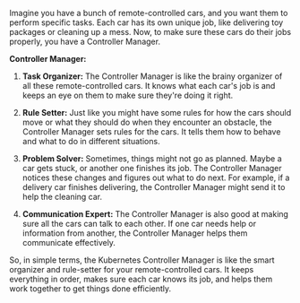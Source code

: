 Imagine you have a bunch of remote-controlled cars, and you want them to perform specific tasks. Each car has its own unique job, like delivering toy packages or cleaning up a mess. Now, to make sure these cars do their jobs properly, you have a Controller Manager.

**Controller Manager:**

1. **Task Organizer:** The Controller Manager is like the brainy organizer of all these remote-controlled cars. It knows what each car's job is and keeps an eye on them to make sure they're doing it right.

2. **Rule Setter:** Just like you might have some rules for how the cars should move or what they should do when they encounter an obstacle, the Controller Manager sets rules for the cars. It tells them how to behave and what to do in different situations.

3. **Problem Solver:** Sometimes, things might not go as planned. Maybe a car gets stuck, or another one finishes its job. The Controller Manager notices these changes and figures out what to do next. For example, if a delivery car finishes delivering, the Controller Manager might send it to help the cleaning car.

4. **Communication Expert:** The Controller Manager is also good at making sure all the cars can talk to each other. If one car needs help or information from another, the Controller Manager helps them communicate effectively.

So, in simple terms, the Kubernetes Controller Manager is like the smart organizer and rule-setter for your remote-controlled cars. It keeps everything in order, makes sure each car knows its job, and helps them work together to get things done efficiently.
